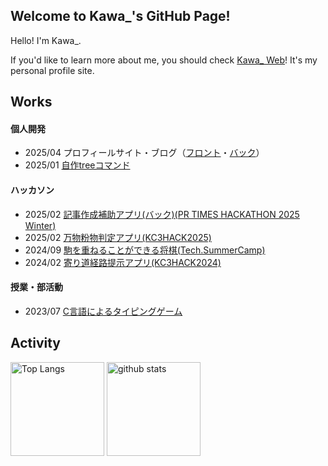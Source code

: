 ## Welcome to Kawa_'s GitHub Page!
Hello! I'm Kawa_. 

If you'd like to learn more about me, you should check [Kawa_ Web](https://kawa0x5f.com)!
It's my personal profile site.

## Works
#### 個人開発
- 2025/04 プロフィールサイト・ブログ（[フロント](https://github.com/Kawa0x5F/homepage)・[バック](https://github.com/Kawa0x5F/homepage_backend)）
- 2025/01 [自作treeコマンド](https://github.com/Kawa0x5F/tree)

#### ハッカソン
- 2025/02 [記事作成補助アプリ(バック)(PR TIMES HACKATHON 2025 Winter)](https://github.com/Kawa0x5F/DreamArticleGenerator_back)
- 2025/02 [万物粉物判定アプリ(KC3HACK2025)](https://github.com/kc3hack/2025_14)
- 2024/09 [駒を重ねることができる将棋(Tech.SummerCamp)](https://github.com/Asameshi00/Stacking-Shogi)
- 2024/02 [寄り道経路提示アプリ(KC3HACK2024)](https://github.com/kc3hack/2024_G)

#### 授業・部活動
- 2023/07 [C言語によるタイピングゲーム](https://github.com/Kawa0x5F/FallTyping)

## Activity
<p align="left"> 
  <img alt="Top Langs" height="150px" src="https://github-readme-stats.vercel.app/api/top-langs/?username=Kawa0x5F&layout=compact&show_icons=true&theme=onedark" />
  <img alt="github stats" height="150px" src="https://github-readme-stats.vercel.app/api?username=Kawa0x5F&theme=onedark&show_icons=ture" />
</p>
